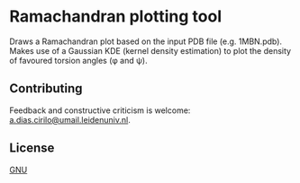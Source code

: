# Ramachandran plotting tool

Draws a Ramachandran plot based on the input PDB file (e.g. 1MBN.pdb). Makes use of a Gaussian KDE (kernel density estimation) to plot the density of favoured torsion angles (&phi; and &psi;).

## Contributing
Feedback and constructive criticism is welcome: a.dias.cirilo@umail.leidenuniv.nl.

## License
[GNU](https://choosealicense.com/licenses/gpl-3.0/)
